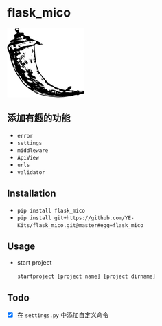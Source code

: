 # flask_mico

![](./docs/flask_mico.png)

## 添加有趣的功能

- `error`
- `settings`
- `middleware`
- `ApiView`
- `urls`
- `validator`

## Installation

- `pip install flask_mico`
- `pip install git+https://github.com/YE-Kits/flask_mico.git@master#egg=flask_mico`

## Usage

- start project

  `startproject [project name] [project dirname]`

## Todo

- [x] 在 `settings.py` 中添加自定义命令
